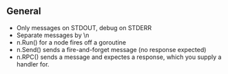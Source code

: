 ## General
- Only messages on STDOUT, debug on STDERR
- Separate messages by \n
- n.Run() for a node fires off a goroutine
- n.Send() sends a fire-and-forget message (no response expected)
- n.RPC() sends a message and expectes a response, which you supply a handler for.
